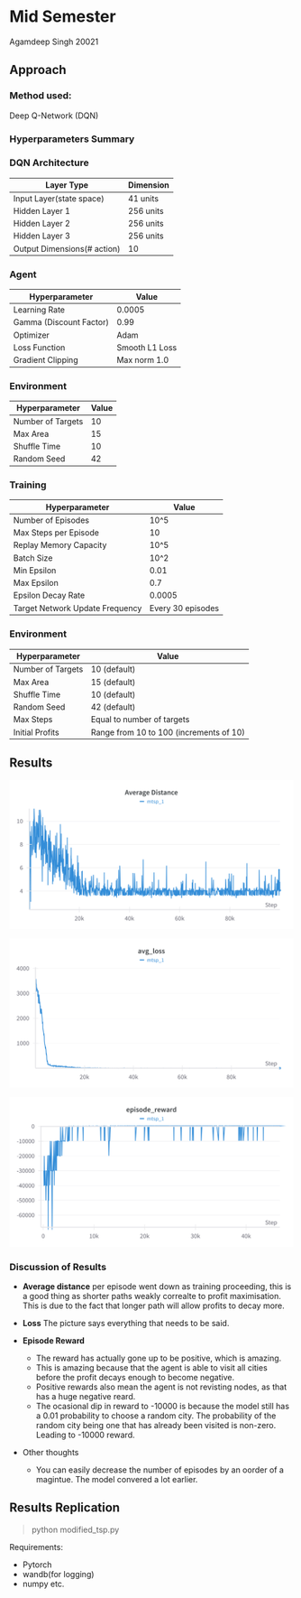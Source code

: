 # Mid Semester 
Agamdeep Singh 20021

## Approach
### Method used: 
Deep Q-Network (DQN)
<br>
### Hyperparameters Summary



### DQN Architecture
| Layer Type | Dimension |
|----------------|-------|
| Input Layer(state space) | 41 units |
| Hidden Layer 1 | 256 units |
| Hidden Layer 2 | 256 units |
| Hidden Layer 3 | 256 units |
| Output Dimensions(# action) | 10 |

### Agent
| Hyperparameter | Value |
|----------------|-------|
| Learning Rate | 0.0005 |
| Gamma (Discount Factor) | 0.99 |
| Optimizer | Adam |
| Loss Function | Smooth L1 Loss |
| Gradient Clipping | Max norm 1.0 |



### Environment
| Hyperparameter | Value |
|----------------|-------|
| Number of Targets | 10 |
| Max Area | 15 |
| Shuffle Time | 10 |
| Random Seed | 42 |

### Training
| Hyperparameter | Value |
|----------------|-------|
| Number of Episodes | 10^5 |
| Max Steps per Episode | 10 |
| Replay Memory Capacity | 10^5 |
| Batch Size | 10^2 |
| Min Epsilon | 0.01 |
| Max Epsilon | 0.7 |
| Epsilon Decay Rate | 0.0005 |
| Target Network Update Frequency | Every 30 episodes |


### Environment
| Hyperparameter | Value |
|----------------|-------|
| Number of Targets | 10 (default) |
| Max Area | 15 (default) |
| Shuffle Time | 10 (default) |
| Random Seed | 42 (default) |
| Max Steps | Equal to number of targets |
| Initial Profits | Range from 10 to 100 (increments of 10) |

## Results

![Distance](plots/distance.png)

![Distance](plots/loss.png)

![Distance](plots/reward.png)

### Discussion of Results
- **Average distance** per episode went down as training proceeding, this is a good thing as shorter paths weakly correalte to profit maximisation. This is due to the fact that longer path will allow profits to decay more.

- **Loss** The picture says everything that needs to be said.

- **Episode Reward** 
    - The reward has actually gone up to be positive, which is amazing. 
    - This is amazing because that the agent is able to visit all cities before the profit decays enough to become negative.
    - Positive rewards also mean the agent is not revisting nodes, as that has a huge negative reard.
    - The ocasional dip in reward to -10000 is because the model still has a 0.01 probability to choose a random city. The probability of the random city being one that has already been visited is non-zero. Leading to -10000 reward.

- Other thoughts
    - You can easily decrease the number of episodes by an oorder of a magintue. The model convered a lot earlier.

## Results Replication
>python modified_tsp.py

Requirements:
- Pytorch
- wandb(for logging)
- numpy etc.